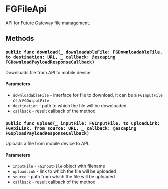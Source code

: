 # FGFileApi

API for Future Gateway file management.

## Methods

### `public func download(_ downloadableFile: FGDownloadableFile, to destination: URL, _ callback: @escaping FGDownloadPayloadResponseCallback)`

Downloads file from API to mobile device.

#### Parameters

* `downloadableFile` - interface for file to download, it can be a `FGInputFile` or a `FGOutputFile`
* `destination` - path to which the file will be downloaded
* `callback` - result callback of the method

### `public func upload(_ inputFile: FGInputFile, to uploadLink: FGApiLink, from source: URL, _ callback: @escaping FGUploadPayloadResponseCallback)`

Uploads a file from mobile device to API.

#### Parameters

* `inputFile` - `FGInputFile` object with filename
* `uploadLink` - link to which the file will be uploaded
* `source` - path from which the file will be uploaded
* `callback` - result callback of the method
